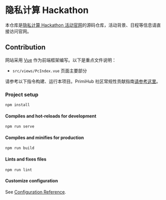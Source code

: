 # 隐私计算 Hackathon
本仓库是[隐私计算 Hackathon 活动官网](https://hackathon.openmpc.com/)的源码仓库，活动背景、日程等信息请直接访问官网。

## Contribution
网站采用 [Vue](http://vuejs.org/) 作为前端框架编写。以下是重点文件说明：

* `src/views/PcIndex.vue` 页面主要部分

请参考以下指令构建、运行本项目。PrimiHub 社区常规性贡献指南[请参考这里](https://github.com/primihub/community)。

### Project setup
```
npm install
```

#### Compiles and hot-reloads for development
```
npm run serve
```

#### Compiles and minifies for production
```
npm run build
```

#### Lints and fixes files
```
npm run lint
```

#### Customize configuration
See [Configuration Reference](https://cli.vuejs.org/config/).
